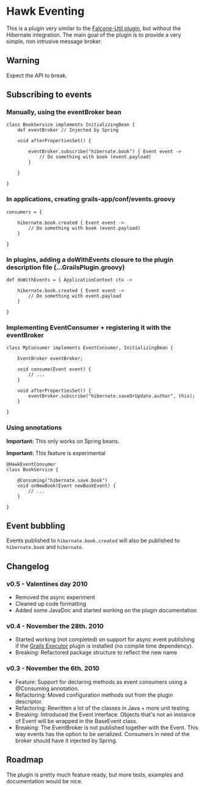 Hawk Eventing
===============

This is a plugin very similar to the [Falcone-Util plugin](http://grails.org/plugin/falcone-util), but without the Hibernate integration. 
The main goal of the plugin is to provide a very simple, non intrusive message broker.

Warning
--------

Expect the API to break.

Subscribing to events 
---------------------

### Manually, using the eventBroker bean

	class BookService implements InitializingBean {
		def eventBroker // Injected by Spring
		
		void afterPropertiesSet() {
			
			eventBroker.subscribe("hibernate.book") { Event event ->
				// Do something with book (event.payload)
			}
			
		}
		
	}
	

### In applications, creating grails-app/conf/events.groovy

	consumers = {
	
		hibernate.book.created { Event event -> 
			// Do something with book (event.payload)
		}
		
	}

### In plugins, adding a doWithEvents closure to the plugin description file (...GrailsPlugin.groovy)

	def doWithEvents = { ApplicationContext ctx ->
	
		hibernate.book.created { Event event -> 
			// Do something with event.payload
		}
		
	}
	
### Implementing EventConsumer + registering it with the eventBroker

	class MyConsumer implements EventConsumer, InitializingBean {
	
		EventBroker eventBroker;
		
		void consume(Event event) {
			// ... 
		}
	
		void afterPropertiesSet() {
			eventBroker.subscribe("hibernate.saveOrUpdate.author", this);
		}
	
	}
	
### Using annotations

**Important:** This only works on Spring beans. 

**Important:** This feature is experimental 

    @HawkEventConsumer
	class BookService {
	
		@Consuming("hibernate.save.book")
		void onNewBook(Event newBookEvent) {
			// ...
		}
	
	}

Event bubbling
--------------

Events published to `hibernate.book.created` will also be published to `hibernate.book` and `hibernate`.


Changelog
----------

### v0.5 - Valentines day 2010
 
 * Removed the async experiment
 * Cleaned up code formatting 
 * Added some JavaDoc and started working on the plugin documentation 

### v0.4 - November the 28th. 2010

 * Started working (not completed) on support for async event publishing if the [Grails Executor](http://grails.org/plugin/executor) plugin is installed (no compile time dependency).
 * Breaking: Refactored package structure to reflect the new name

### v0.3 - November the 6th. 2010

* Feature: Support for declaring methods as event consumers using a @Consuming annotation.
* Refactoring: Moved configuration methods out from the plugin descriptor.
* Refactoring: Rewritten a lot of the classes in Java + more unit testing. 
* Breaking: Introduced the Event interface. 
Objects that's not an instance of Event will be wrapped in the BaseEvent class.
* Breaking: The EventBroker is not published together with the Event. 
This way events has the option to be serialized. 
Consumers in need of the broker should have it injected by Spring.   


Roadmap
--------

The plugin is pretty much feature ready, but more tests, examples and documentation would be nice. 
